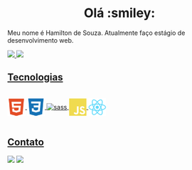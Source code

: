 <h1 align="center">Olá :smiley:</h1>

<p> Meu nome é Hamilton de Souza. Atualmente faço estágio de desenvolvimento web.</p>
<div>
  <a href="https://github.com/Hamilton-junior">
  <img height="160rem" src="https://github-readme-stats.vercel.app/api?username=Hamilton-junior&show_icons=true&theme=dark&include_all_commits=true&count_private=true"/>
  <img height="160rem" src="https://github-readme-stats.vercel.app/api/top-langs/?username=Hamilton-junior&layout=compact&langs_count=7&theme=dark"/>
</div>
 <h2>Tecnologias</h2>
<div style="display: inline_block"><br>
  <img align="center" alt="HTML" height="40" width="40" src="https://github.com/devicons/devicon/blob/master/icons/html5/html5-plain.svg">
  <img align="center" alt="CSS" height="40" width="40" src="https://github.com/devicons/devicon/blob/master/icons/css3/css3-plain.svg">
  <img align="center" alt="sass" width="40" height="40" src="https://cdn.jsdelivr.net/gh/devicons/devicon/icons/sass/sass-original.svg">
  <img align="center" alt="Js" height="40" width="40" src="https://raw.githubusercontent.com/devicons/devicon/master/icons/javascript/javascript-plain.svg">
  <img align="center" alt="React" height="40" width="40" src="https://raw.githubusercontent.com/devicons/devicon/master/icons/react/react-original.svg">
</div>
<br>
  <h2>Contato</h2>
<div>
  <a href="https://www.linkedin.com/in/hamilton-junior-34451018a/" target="_blank"><img src="https://img.shields.io/badge/LinkedIn-0077B5?style=for-the-badge&logo=linkedin&logoColor=white" target="_blank"/></a>
  <a href="mailto:hamilton-souza@outlook.com.br" target="_blank"><img src="https://img.shields.io/badge/Microsoft_Outlook-0078D4?style=for-the-badge&logo=microsoft-outlook&logoColor=white" target="_blank"/></a>
</div>
